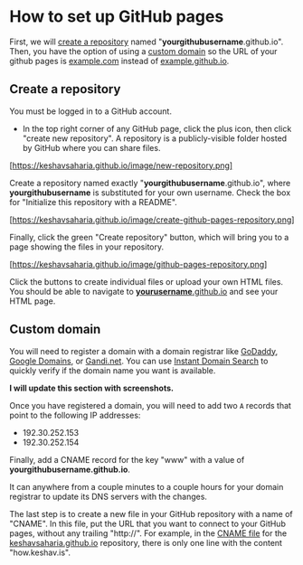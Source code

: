 # How to set up GitHub pages

First, we will [create a repository](#create-a-repository) named "**yourgithubusername**.github.io". Then, you have the option of using a [custom domain](#custom-domain) so the URL of your github pages is [example.com](http://example.com) instead of [example.github.io](http://example.github.io).

## Create a repository

You must be logged in to a GitHub account. 

- In the top right corner of any GitHub page, click the plus icon, then click "create new repository". A repository is a publicly-visible folder hosted by GitHub where you can share files.

[https://keshavsaharia.github.io/image/new-repository.png]

Create a repository named exactly "**yourgithubusername**.github.io", where **yourgithubusername** is substituted for your own username. Check the box for "Initialize this repository with a README". 

[https://keshavsaharia.github.io/image/create-github-pages-repository.png]

Finally, click the green "Create repository" button, which will bring you to a page showing the files in your repository.

[https://keshavsaharia.github.io/image/github-pages-repository.png]

Click the buttons to create individual files or upload your own HTML files. You should be able to navigate to [**yourusername**.github.io](https://keshavsaharia.github.io/) and see your HTML page.

## Custom domain

You will need to register a domain with a domain registrar like [GoDaddy](https://www.godaddy.com/), [Google Domains](https://domains.google/), or [Gandi.net](https://gandi.net). You can use [Instant Domain Search](https://instantdomainsearch.com) to quickly verify if the domain name you want is available.

**I will update this section with screenshots.**

Once you have registered a domain, you will need to add two `A` records that point to the following IP addresses:

- 192.30.252.153
- 192.30.252.154

Finally, add a CNAME record for the key "www" with a value of **yourgithubusername.github.io**. 

It can anywhere from a couple minutes to a couple hours for your domain registrar to update its DNS servers with the changes.

The last step is to create a new file in your GitHub repository with a name of "CNAME". In this file, put the URL that you want to connect to your GitHub pages, without any trailing "http://". For example, in the [CNAME file](https://github.com/keshavsaharia/keshavsaharia.github.io/blob/master/CNAME) for the [keshavsaharia.github.io](https://github.com/keshavsaharia/keshavsaharia.github.io) repository, there is only one line with the content "how.keshav.is".
